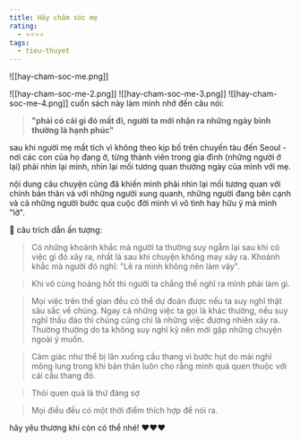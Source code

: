 ```yaml
---
title: Hãy chăm sóc mẹ
rating:
  - ⭐⭐⭐⭐
tags:
  - tieu-thuyet
---
```

![[hay-cham-soc-me.png]]

![[hay-cham-soc-me-2.png]]
![[hay-cham-soc-me-3.png]]
![[hay-cham-soc-me-4.png]]
cuốn sách này làm mình nhớ đến câu nói:

> **"phải có cái gì đó mất đi, người ta mới nhận ra những ngày bình thường là hạnh phúc"**

sau khi người mẹ mất tích vì không theo kịp bố trên chuyến tàu đến Seoul - nơi các con của họ đang ở, từng thành viên trong gia đình (những người ở lại) phải nhìn lại mình, nhìn lại mối tương quan thường ngày của mình với mẹ.

nội dung câu chuyện cũng đã khiến mình phải nhìn lại mối tương quan với chính bản thân và với những người xung quanh, những người đang bên cạnh và cả những người bước qua cuộc đời mình vì vô tình hay hữu ý mà mình "lỡ".

🌱 câu trích dẫn ấn tượng:
> Có những khoảnh khắc mà người ta thường suy ngẫm lại sau khi có việc gì đó xảy ra, nhất là sau khi chuyện không may xảy ra. Khoảnh khắc mà người đó nghĩ: "Lẽ ra mình không nên làm vậy".

> Khi vô cùng hoảng hốt thì người ta chẳng thể nghĩ ra mình phải làm gì.

> Mọi việc trên thế gian đều có thể dự đoán được nếu ta suy nghĩ thật sâu sắc về chúng. Ngay cả những việc ta gọi là khác thường, nếu suy nghĩ thấu đáo thì chúng cũng chỉ là những việc đương nhiên xảy ra. Thường thường do ta không suy nghĩ kỹ nên mới gặp những chuyện ngoài ý muốn.

> Cảm giác như thể bị lăn xuống cầu thang vì bước hụt do mải nghĩ mông lung trong khi bản thân luôn cho rằng mình quá quen thuộc với cái cầu thang đó.

> Thói quen quả là thứ đáng sợ

> Mọi điều đều có một thời điểm thích hợp để nói ra.

hãy yêu thương khi còn có thể nhé! ♥️♥️♥️